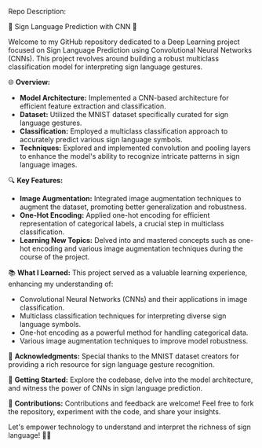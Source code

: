 Repo Description:

🤟 Sign Language Prediction with CNN 🤖

Welcome to my GitHub repository dedicated to a Deep Learning project focused on Sign Language Prediction using Convolutional Neural Networks (CNNs). This project revolves around building a robust multiclass classification model for interpreting sign language gestures.

🌐 **Overview:**
- **Model Architecture:** Implemented a CNN-based architecture for efficient feature extraction and classification.
- **Dataset:** Utilized the MNIST dataset specifically curated for sign language gestures.
- **Classification:** Employed a multiclass classification approach to accurately predict various sign language symbols.
- **Techniques:** Explored and implemented convolution and pooling layers to enhance the model's ability to recognize intricate patterns in sign language images.

🔍 **Key Features:**
- **Image Augmentation:** Integrated image augmentation techniques to augment the dataset, promoting better generalization and robustness.
- **One-Hot Encoding:** Applied one-hot encoding for efficient representation of categorical labels, a crucial step in multiclass classification.
- **Learning New Topics:** Delved into and mastered concepts such as one-hot encoding and various image augmentation techniques during the course of the project.

📚 **What I Learned:**
This project served as a valuable learning experience, enhancing my understanding of:
- Convolutional Neural Networks (CNNs) and their applications in image classification.
- Multiclass classification techniques for interpreting diverse sign language symbols.
- One-hot encoding as a powerful method for handling categorical data.
- Various image augmentation techniques to improve model robustness.

👏 **Acknowledgments:**
Special thanks to the MNIST dataset creators for providing a rich resource for sign language gesture recognition.

🚀 **Getting Started:**
Explore the codebase, delve into the model architecture, and witness the power of CNNs in sign language prediction.

🌟 **Contributions:**
Contributions and feedback are welcome! Feel free to fork the repository, experiment with the code, and share your insights.

Let's empower technology to understand and interpret the richness of sign language! 🤟🤖

